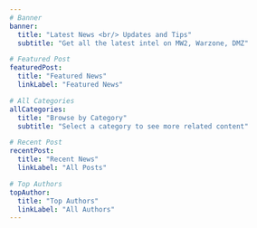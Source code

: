 ```yaml
---
# Banner
banner:
  title: "Latest News <br/> Updates and Tips"
  subtitle: "Get all the latest intel on MW2, Warzone, DMZ"

# Featured Post
featuredPost:
  title: "Featured News"
  linkLabel: "Featured News"

# All Categories
allCategories:
  title: "Browse by Category"
  subtitle: "Select a category to see more related content"

# Recent Post
recentPost:
  title: "Recent News"
  linkLabel: "All Posts"

# Top Authors
topAuthor:
  title: "Top Authors"
  linkLabel: "All Authors"
---
```

